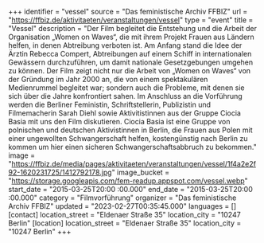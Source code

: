+++
identifier = "vessel"
source = "Das feministische Archiv FFBIZ"
url = "https://ffbiz.de/aktivitaeten/veranstaltungen/vessel"
type = "event"
title = "Vessel"
description = "Der Film begleitet die Entstehung und die Arbeit der Organisation „Women on Waves“, die mit ihrem Projekt Frauen aus Ländern helfen, in denen Abtreibung verboten ist.
Am Anfang stand die Idee der Ärztin Rebecca Compert, Abtreibungen auf einem Schiff in internationalen Gewässern durchzuführen, um damit nationale Gesetzgebungen umgehen zu können. Der Film zeigt nicht nur die Arbeit von „Women on Waves“ von der Gründung im Jahr 2000 an, die von einem spektakulären Medienrummel begleitet war; sondern auch die Probleme, mit denen sie sich über die Jahre konfrontiert sahen.
Im Anschluss an die Vorführung werden die Berliner Feministin, Schriftstellerin, Publizistin und Filmemacherin Sarah Diehl sowie Aktivitistinnen aus der Gruppe Ciocia Basia mit uns den Film diskutieren. Ciocia Basia ist eine Gruppe von polnischen und deutschen Aktivistinnen in Berlin, die Frauen aus Polen mit einer ungewollten Schwangerschaft helfen, kostengünstig nach Berlin zu kommen um hier einen sicheren Schwangerschaftsabbruch zu bekommen."
image = "https://ffbiz.de/media/pages/aktivitaeten/veranstaltungen/vessel/1f4a2e2f92-1620231725/1412792178.jpg"
image_bucket = "https://storage.googleapis.com/fem-readup.appspot.com/vessel.webp"
start_date = "2015-03-25T20:00 :00.000"
end_date = "2015-03-25T20:00 :00.000"
category = "Filmvorführung"
organizer = "Das feministische Archiv FFBIZ"
updated = "2023-02-27T00:35:45.000"
languages = []
[contact]
location_street = "Eldenaer Straße 35"
location_city = "10247 Berlin"
[location]
location_street = "Eldenaer Straße 35"
location_city = "10247 Berlin"
+++